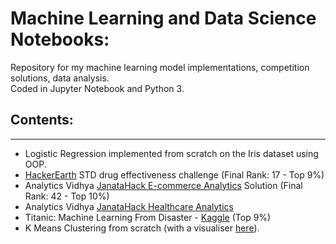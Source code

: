 # Machine Learning and Data Science Notebooks:

Repository for my machine learning model implementations, competition solutions, data analysis. <br>
Coded in Jupyter Notebook and Python 3.

## Contents:
---
* Logistic Regression implemented from scratch on the Iris dataset using OOP.
* [HackerEarth](https://www.hackerearth.com/challenges/competitive/hackerearth-machine-learning-challenge-std-drug-effectiveness/) STD drug effectiveness challenge (Final Rank: 17 - Top 9%)
* Analytics Vidhya [JanataHack E-commerce Analytics](https://datahack.analyticsvidhya.com/contest/janatahack-e-commerce-analytics-ml-hackathon/#About) Solution (Final Rank: 42 - Top 10%)
* Analytics Vidhya [JanataHack Healthcare Analytics](https://datahack.analyticsvidhya.com/contest/janatahack-healthcare-analytics/)
* Titanic: Machine Learning From Disaster - [Kaggle](https://www.kaggle.com/c/titanic) (Top 9%)
* K Means Clustering from scratch (with a visualiser [here](https://github.com/sid-sr/k-means-visualiser)).
